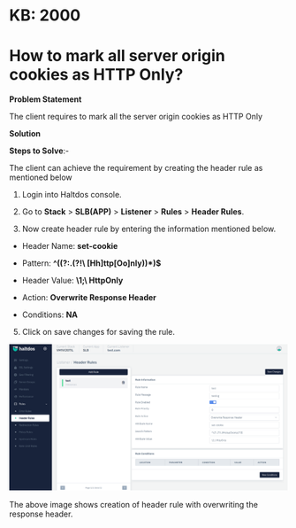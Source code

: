 # KB: 2000

# How to mark all server origin cookies as HTTP Only?

**Problem Statement**

The client requires to mark all the server origin cookies as HTTP Only

**Solution**

**Steps to Solve**:-

The client can achieve the requirement by creating the header rule as mentioned below

1. Login into Haltdos console.

2. Go to **Stack** > **SLB(APP)** > **Listener** > **Rules** > **Header Rules**.

3. Now create header rule by entering the information mentioned below.

 - Header Name: **set-cookie**

 - Pattern: **^((?:.(?!\ [Hh]ttp[Oo]nly))*)$**

 - Header Value: **\1;\ HttpOnly**

 - Action: **Overwrite Response Header**

 - Conditions: **NA**

5. Click on save changes for saving the rule.

![Header Rule](/img/adc/kb/v2/header_rule_kb_2000_1.png)

The above image shows creation of header rule with overwriting the response header.